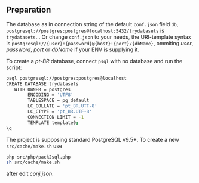 ## Preparation

The database as in connection string of the default `conf.json` field `db`,  `postgresql://postgres:postgres@localhost:5432/trydatasets` is `trydatasets`...
Or change `conf.json` to your needs, the URI-template syntax is `postgresql://{user}:{password}@{host}:{port}/{dbName}`, ommiting *user*, *password*, *port* or *dbName* if your ENV is supplying it.  

To create a *pt-BR* database, connect `psql` with no database and run the script:

```sh
psql postgresql://postgres:postgres@localhost
CREATE DATABASE trydatasets
   WITH OWNER = postgres
        ENCODING = 'UTF8'
        TABLESPACE = pg_default
        LC_COLLATE = 'pt_BR.UTF-8'
        LC_CTYPE = 'pt_BR.UTF-8'
        CONNECTION LIMIT = -1
        TEMPLATE template0;
\q
```

The project is supposing standard PostgreSQL v9.5+. To create a new `src/cache/make.sh` use

```sh
php src/php/pack2sql.php
sh src/cache/make.sh
```

after edit *conj.json*.
